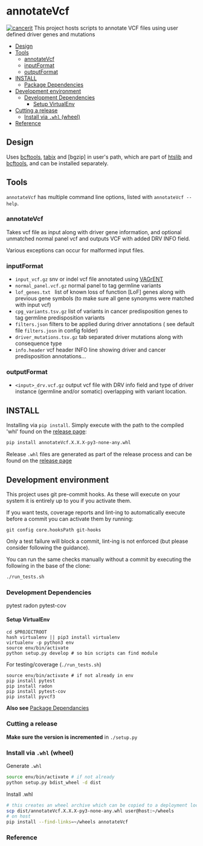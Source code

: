 # annotateVcf
[![cancerit](https://circleci.com/gh/cancerit/annotateVCF.svg?style=svg)](https://circleci.com/gh/cancerit/annotateVCF)
This project hosts scripts to annotate VCF files using user defined driver genes and mutations

<!-- TOC depthFrom:2 depthTo:6 withLinks:1 updateOnSave:1 orderedList:0 -->

- [Design](#design)
- [Tools](#tools)
	- [annotateVcf](#annotateVcf)
	- [inputFormat](#inputformat)
	- [outputFormat](#outputformat)
- [INSTALL](#install)
	- [Package Dependencies](#package-dependencies)
- [Development environment](#development-environment)
	- [Development Dependencies](#development-dependencies)
		- [Setup VirtualEnv](#setup-virtualenv)
- [Cutting a release](#cutting-a-release)
	- [Install via `.whl` (wheel)](#install-via-whl-wheel)
- [Reference](#reference)

<!-- /TOC -->

## Design

Uses [bcftools], [tabix] and [bgzip] in user's path, which are part of
[htslib] and [bcftools], and can be installed separately.

## Tools

`annotateVcf` has multiple command line options, listed with `annotateVcf --help`.

### annotateVcf

Takes vcf file as input along with driver gene information, and optional
unmatched normal panel vcf and outputs VCF with added  DRV INFO field.

Various exceptions can occur for malformed input files.

### inputFormat

 * `input_vcf.gz`  snv or indel vcf file annotated using [VAGrENT]
 * `normal_panel.vcf.gz`  normal panel to tag germline variants
 * `lof_genes.txt ` list of known loss of function [LoF] genes along with previous gene symbols (to make sure all gene synonyms were matched with input vcf)
 * `cpg_variants.tsv.gz` list of variants in cancer predisposition genes to tag germline predisposition variants
 * `filters.json` filters to be applied during driver annotations ( see default file `filters.josn` in config  folder)
 * `driver_mutations.tsv.gz` tab separated driver mutations along with consequence type
 * `info.header` vcf header INFO line showing driver and cancer predisposition annotations...

### outputFormat

 * `<input>_drv.vcf.gz` output vcf file with DRV info field and type of driver
   instance (germline and/or somatic) overlapping with variant location.

## INSTALL
Installing via `pip install`. Simply execute with the path to the compiled 'whl' found on the [release page][annotateVcf-releases]:

```bash
pip install annotateVcf.X.X.X-py3-none-any.whl
```

Release `.whl` files are generated as part of the release process and can be
found on the [release page][annotateVcf-releases]

## Development environment

This project uses git pre-commit hooks.  As these will execute on your system
it is entirely up to you if you activate them.

If you want tests, coverage reports and lint-ing to automatically execute
before a commit you can activate them by running:

```
git config core.hooksPath git-hooks
```

Only a test failure will block a commit, lint-ing is not enforced (but please
consider following the guidance).

You can run the same checks manually without a commit by executing the
following in the base of the clone:

```bash
./run_tests.sh
```

### Development Dependencies

pytest
radon
pytest-cov

#### Setup VirtualEnv

```
cd $PROJECTROOT
hash virtualenv || pip3 install virtualenv
virtualenv -p python3 env
source env/bin/activate
python setup.py develop # so bin scripts can find module
```

For testing/coverage (`./run_tests.sh`)

```
source env/bin/activate # if not already in env
pip install pytest
pip install radon
pip install pytest-cov
pip install pyvcf3
```

__Also see__ [Package Dependancies](#package-dependancies)

### Cutting a release

__Make sure the version is incremented__ in `./setup.py`

### Install via `.whl` (wheel)

Generate `.whl`

```bash
source env/bin/activate # if not already
python setup.py bdist_wheel -d dist
```

Install .whl

```bash
# this creates an wheel archive which can be copied to a deployment location, e.g.
scp dist/annotateVcf.X.X.X-py3-none-any.whl user@host:~/wheels
# on host
pip install --find-links=~/wheels annotateVcf
```

### Reference
<!--refs-->
 [htslib]: https://github.com/samtools/htslib
 [bcftools]: https://github.com/samtools/bcftools
 [pyvcf3]: https://github.com/dridk/PyVCF3
 [tabix]: https://github.com/samtools/tabix
 [VAGrENT]: https://github.com/cancerit/VAGrENT
 [travis-master-badge]: https://travis-ci.org/cancerit/annotateVCF.svg?branch=master
 [travis-develop-badge]: https://travis-ci.org/cancerit/annotateVCF.svg?branch=develop
 [travis-repo]: https://travis-ci.org/cancerit/annotateVCF
 [annotateVcf-releases]: https://github.com/cancerit/annotateVCF/releases
